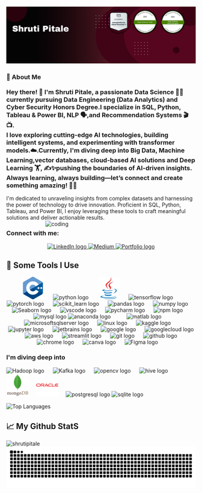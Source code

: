 ![logo](https://github.com/shrutipitale/Shruti-Pitale/blob/42813a80e72c595c780648b5d714153378e7336f/Black%20and%20Red%20Gradient%20Professional%20LinkedIn%20Banner.png)

<h3 align="left">🚀 About Me  <br><br>Hey there! 👋 I'm Shruti Pitale, a passionate Data Science 🧠💡 currently pursuing Data Engineering (Data Analytics) and Cyber Security Honors Degree.I specialize in SQL, Python, Tableau & Power BI, NLP 🗣️,and Recommendation Systems 🎬📺.  <br>I love exploring cutting-edge AI technologies, building intelligent systems, and experimenting with transformer models.☁️.Currently, I'm diving deep into  Big Data, Machine Learning,vector databases, cloud-based AI solutions and Deep Learning 🏋️, ✍️✨pushing the boundaries of AI-driven insights.<br>Always learning, always building—let’s connect and create something amazing! 🚀🔥</h3>

I'm dedicated to unraveling insights from complex datasets and harnessing the power of technology to drive innovation. Proficient in SQL, Python, Tableau, and Power BI, I enjoy leveraging these tools to craft meaningful solutions and deliver actionable results. </h3>
<img align="right" alt="coding" width="400" src="shruti.gif">


<h3 align="left">Connect with me:</h3>

<div align="center">
  <a href="[https://linkedin.com/in/https://www.linkedin.com/public-profile/settings?trk=d_flagship3_profile_self_view_public_profile]" target="_blank">
    <img src="https://img.shields.io/static/v1?message=LinkedIn&logo=linkedin&label=&color=0077B5&logoColor=white&labelColor=&style=plastic" height="50" alt="LinkedIn logo" />
  </a>  
  
  <a href="https://medium.com/@shrutipitale240" target="_blank">
    <img src="https://slabstatic.com/prod/uploads/7cd8fe75/posts/images/preload/N8KqRTHfGEkdzoVuKh8YotPp.png" height="50" alt="Medium" />
  </a>  
  
  <a href="" target="_blank">
    <img src="https://img.shields.io/static/v1?message=Portfolio&logo=google-chrome&label=&color=4285F4&logoColor=white&labelColor=&style=plastic" height="50" alt="Portfolio logo" />
  </a>
</div>

<h2 lign="left">🚀 Some Tools I Use</h2>


<div align="center">
  <img src="https://raw.githubusercontent.com/devicons/devicon/master/icons/cplusplus/cplusplus-original.svg" height="60" alt="cplusplus"  />
  <img width="15" />
   <img src="https://cdn.jsdelivr.net/gh/devicons/devicon/icons/python/python-original-wordmark.svg" height="60" alt="python logo"  />
  <img width="15" />
   <img src="https://raw.githubusercontent.com/devicons/devicon/master/icons/java/java-original.svg" height="60" alt="Java logo"  />
  <img width="15" />
  <img src="https://cdn.jsdelivr.net/gh/devicons/devicon/icons/tensorflow/tensorflow-original.svg" height="60" alt="tensorflow logo"  />
  <img width="15" />
  <img src="https://upload.wikimedia.org/wikipedia/commons/0/05/Scikit_learn_logo_small.svg" height="60" alt="pytorch logo"  />
  <img width="15" />
  <img src="https://cdn.jsdelivr.net/gh/devicons/devicon/icons/pytorch/pytorch-original.svg" height="60" alt="scikit_learn logo"  />
  <img width="15" />
  <img src="https://cdn.jsdelivr.net/gh/devicons/devicon/icons/pandas/pandas-original.svg" height="60" alt="pandas logo"  />
  <img width="15" />
  <img src="https://cdn.jsdelivr.net/gh/devicons/devicon/icons/numpy/numpy-original.svg" height="60" alt="numpy logo"  />
  <img width="15" />
  <img src="https://seaborn.pydata.org/_images/logo-mark-lightbg.svg" height="60" alt="Seaborn logo"  />
  <img width="15" />
  <img src="https://cdn.jsdelivr.net/gh/devicons/devicon/icons/vscode/vscode-original.svg" height="60" alt="vscode logo"  />
  <img width="15" />
  <img src="https://cdn.jsdelivr.net/gh/devicons/devicon/icons/pycharm/pycharm-original.svg" height="60" alt="pycharm logo"  />
  <img width="15" />
  <img src="https://cdn.jsdelivr.net/gh/devicons/devicon/icons/npm/npm-original-wordmark.svg" height="60" alt="npm logo"  />
  <img width="15" />
  <img src="https://cdn.jsdelivr.net/gh/devicons/devicon/icons/mysql/mysql-original.svg" height="60" alt="mysql logo"  />
  <img src="https://cdn.jsdelivr.net/gh/devicons/devicon/icons/anaconda/anaconda-original.svg" height="60" alt="anaconda logo" />
  <img width="15" />
  <img width="15" />
  <img src="https://cdn.jsdelivr.net/gh/devicons/devicon/icons/matlab/matlab-original.svg" height="60" alt="matlab logo"  />
  <img width="15" />
  <img src="https://cdn.jsdelivr.net/gh/devicons/devicon/icons/microsoftsqlserver/microsoftsqlserver-plain.svg" height="60" alt="microsoftsqlserver logo"  />
  <img width="15" />
  <img src="https://cdn.jsdelivr.net/gh/devicons/devicon/icons/linux/linux-original.svg" height="60" alt="linux logo"  />
  <img width="15" />
  <img src="https://cdn.jsdelivr.net/gh/devicons/devicon/icons/kaggle/kaggle-original-wordmark.svg" height="60" alt="kaggle logo" />
  <img width="15" />
<img src="https://cdn.jsdelivr.net/gh/devicons/devicon/icons/jupyter/jupyter-original-wordmark.svg" height="60" alt="jupyter logo"  />
  <img width="15" />
  <img src="https://cdn.jsdelivr.net/gh/devicons/devicon/icons/jetbrains/jetbrains-original.svg" height="60" alt="jetbrains logo"  />
  <img width="15" />
  <img src="https://cdn.jsdelivr.net/gh/devicons/devicon/icons/google/google-original.svg" height="60" alt="google logo"  />
  <img width="15" />
  <img src="https://cdn.jsdelivr.net/gh/devicons/devicon/icons/googlecloud/googlecloud-original.svg" height="60" alt="googlecloud logo"  />
  <img width="15" />
  <img src="https://upload.wikimedia.org/wikipedia/commons/thumb/9/93/Amazon_Web_Services_Logo.svg/512px-Amazon_Web_Services_Logo.svg.png?20170912170050" height="60" alt="aws logo"  />
  <img width="15" />
  <img src="https://github.com/user-attachments/assets/077995d2-e3b5-4607-86d6-de8565114417" height="60" alt="streamlit logo"  />
  <img width="15" />
  <img src="https://cdn.jsdelivr.net/gh/devicons/devicon/icons/git/git-original.svg" height="60" alt="git logo"  />
  <img width="15" />
  <img src="https://img.icons8.com/?size=100&id=12599&format=png&color=FFFFFF" height="60" alt="github logo"  />
  <img width="15" />
  <img src="https://cdn.jsdelivr.net/gh/devicons/devicon/icons/chrome/chrome-original.svg" height="60" alt="chrome logo"  />
  <img width="15" />
  <img src="https://cdn.jsdelivr.net/gh/devicons/devicon/icons/canva/canva-original.svg" height="60" alt="canva logo"  />
  <img width="15" />
  <img src="https://www.vectorlogo.zone/logos/figma/figma-ar21~bgwhite.svg" height="60" alt="Figma logo"  />
  <img width="15" />
</div>

<div>
<h3>I'm diving deep into</h3>
  <img src="https://www.vectorlogo.zone/logos/apache_hadoop/apache_hadoop-icon.svg" height="60" alt="Hadoop logo"  />
  <img width="15" />
  <img src="https://www.vectorlogo.zone/logos/apache_kafka/apache_kafka-icon.svg" height="60" alt="Kafka logo"  />
  <img width="15" />
   <img src="https://cdn.jsdelivr.net/gh/devicons/devicon/icons/opencv/opencv-original.svg" height="60" alt="opencv logo"  />
<img width="15" />
<img src="https://www.vectorlogo.zone/logos/apache_hive/apache_hive-icon.svg" height="60" alt="hive logo" /><img width="15" />
<img src="https://raw.githubusercontent.com/devicons/devicon/master/icons/mongodb/mongodb-original-wordmark.svg" height="60" alt="mongodb logo" /><img width="15" />
<img src="https://raw.githubusercontent.com/devicons/devicon/master/icons/oracle/oracle-original.svg" height="60" alt="Oracle logo" /><img width="15" /> 
 <img src="https://cdn.jsdelivr.net/gh/devicons/devicon/icons/postgresql/postgresql-original.svg" height="60" alt="postgresql logo"  />
  <img src="https://cdn.jsdelivr.net/gh/devicons/devicon/icons/sqlite/sqlite-original-wordmark.svg" height="60" alt="sqlite logo"  />
  <img width="15" />
</div>

<p><img align="center" src="https://github-readme-stats.vercel.app/api/top-langs/?username=shrutipitale&theme=gotham&langs_count=6&layout=compact" alt="Top Languages" /></p>

<h2>📈 My Github StatS</h2>
<p> <img src="https://github-readme-stats.vercel.app/api?username=shrutipitale&show_icons=true&theme=gotham" alt="shrutipitale" />
  
<img src="https://raw.githubusercontent.com/shrutipitale/shrutipitale/output/snake.svg" alt="Snake animation" />
